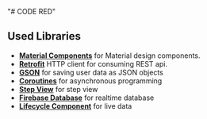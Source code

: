 "# CODE RED"

## Used Libraries

* [**Material Components**](https://github.com/material-components/material-components-android) for Material design components.
* [**Retrofit**](https://github.com/square/retrofit) HTTP client for consuming REST api.
* [**GSON**](https://github.com/google/gson) for saving user data as JSON objects
* [**Coroutines**](https://kotlinlang.org/docs/reference/coroutines-overview.html) for asynchronous programming
* [**Step View**](https://github.com/msdx/StepView) for step view
* [**Firebase Database**](https://console.firebase.google.com/) for realtime database
* [**Lifecycle Component**](https://developer.android.com/topic/libraries/architecture/adding-components) for live data

